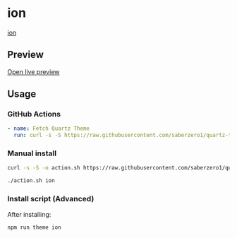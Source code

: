 # ion

[ion](https://github.com/zamsyt)

## Preview

[Open live preview](https://quartz-themes.github.io/ion/)

## Usage

### GitHub Actions

```yaml
- name: Fetch Quartz Theme
  run: curl -s -S https://raw.githubusercontent.com/saberzero1/quartz-themes/master/action.sh | bash -s -- ion
```

### Manual install

```bash
curl -s -S -o action.sh https://raw.githubusercontent.com/saberzero1/quartz-themes/master/action.sh

./action.sh ion
```

### Install script (Advanced)

After installing:

```bash
npm run theme ion
```
